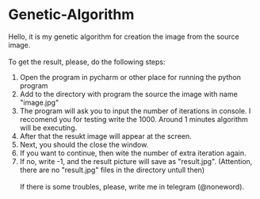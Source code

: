 # Genetic-Algorithm

Hello, it is my genetic algorithm for creation the image from the source image.
\
\
To get the result, please, do the following steps:
1) Open the program in pycharm or other place for running the python program
2) Add to the directory with program the source the image with name "image.jpg"
3) The program will ask you to input the number of iterations in console. I reccomend you for testing write the 1000. Around 1 minutes algorithm will be executing.
4) After that the resukt image will appear at the screen.
5) Next, you should the close the window.
6) If you want to continue, then wite the number of extra iteration again.
7) If no, write -1, and the result picture will save as "result.jpg". (Attention, there are no "result.jpg" files in the directory untull then)
\
\
If there is some troubles, please, write me in telegram (@noneword).
